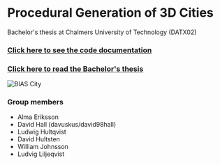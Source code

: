 # Procedural Generation of 3D Cities
Bachelor's thesis at Chalmers University of Technology (DATX02)

### [Click here to see the code documentation](https://david98hall.github.io/datx02-procgen/api/index.html)
### [Click here to read the Bachelor's thesis](https://drive.google.com/file/d/1w27e40J0BUkVa_c9lEFAAb4XK3_CBJHg/view)

![BIAS City](https://i.imgur.com/nvDgOrF.png "BIAS City")

### Group members
* Alma Eriksson
* David Hall (davuskus/david98hall)
* Ludwig Hultqvist
* David Hultsten
* William Johnsson
* Ludvig Liljeqvist
